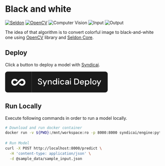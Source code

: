 # Black and white
[![Seldon](https://img.shields.io/badge/Engine-Seldon-F7B955)](https://www.seldon.io/)
[![OpenCV](https://img.shields.io/badge/Framework-OpenCV-79FFE1)](https://opencv.org/)
![Computer Vision](https://img.shields.io/badge/Type-Computer%20Vision-79FFE1)
![Input](https://img.shields.io/badge/Input-JSON%20(base64)-79FFE1)
![Output](https://img.shields.io/badge/Output-JSON%20(base64)-79FFE1)

The idea of that algorithm is to convert colorful image to black-and-white one using [OpenCV](https://opencv.org/) library and [Seldon Core](https://seldon.io).


## Deploy 
Click a button to deploy a model with [Syndicai](https://syndicai.co).

[![Syndicai-Deploy](https://raw.githubusercontent.com/syndicai/brand/main/button/deploy.svg)](https://app.syndicai.co/newModel?repository=https://github.com/syndicai/models/tree/master/opencv/black_and_white)




## Run Locally
Execute following commands in order to run a model locally.
```bash
# Download and run docker container
docker run -v ${PWD}:/mnt/workspace:ro -p 8000:8000 syndicai/engine:python3.7 local

# Run Model
curl -X POST http://localhost:8000/predict \
  -H 'content-type: application/json' \
  -d @sample_data/sample_input.json
```
